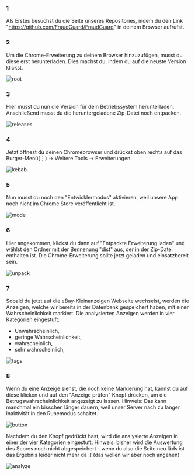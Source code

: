 ### **1**

Als Erstes besuchst du die Seite unseres Repositories, indem du den Link "https://github.com/FraudGuard/FraudGuard" in deinem Browser aufrufst.

### **2**

Um die Chrome-Erweiterung zu deinem Browser hinzuzufügen, musst du diese erst herunterladen. Dies machst du, indem du auf die neuste Version klickst.

![root](./src/assets/images/root.png)

### **3**

Hier musst du nun die Version für dein Betriebssystem herunterladen. Anschließend musst du die heruntergeladene Zip-Datei noch entpacken.

![releases](./src/assets/images/releases.png)

### **4**

Jetzt öffnest du deinen Chromebrowser und drückst oben rechts auf das Burger-Menü(⋮) -> Weitere Tools -> Erweiterungen.

![kebab](./src/assets/images/kebab.png)

### **5**

Nun musst du noch den "Entwicklermodus" aktivieren, weil unsere App noch nicht im Chrome Store veröffentlicht ist.

![mode](./src/assets/images/mode.png)

### **6**

Hier angekommen, klickst du dann auf "Entpackte Erweiterung laden" und wählst den Ordner mit der Bennenung "dist" aus, der in der Zip-Datei enthalten ist. Die Chrome-Erweiterung sollte jetzt geladen und einsatzbereit sein.

![unpack](./src/assets/images/unpack.png)

### **7**

Sobald du jetzt auf die eBay-Kleinanzeigen Webseite wechselst, werden die Anzeigen, welche wir bereits in der Datenbank gespeichert haben, mit einer Wahrscheinlichkeit markiert. Die analysierten Anzeigen werden in vier Kategorien eingestuft:

- Unwahrscheinlich,
- geringe Wahrscheinlichkeit,
- wahrscheinlich,
- sehr wahrscheinlich,

![tags](./src/assets/images/tags.png)

### **8**

Wenn du eine Anzeige siehst, die noch keine Markierung hat, kannst du auf diese klicken und auf den "Anzeige prüfen" Knopf drücken, um die Betrugswahrscheinlichkeit angezeigt zu lassen.
Hinweis: Das kann manchmal ein bisschen länger dauern, weil unser Server nach zu langer Inaktivität in den Ruhemodus schaltet.

![button](./src/assets/images/button.png)

Nachdem du den Knopf gedrückt hast, wird die analysierte Anzeigen in einer der vier Kategorien eingestuft.
Hinweis: bisher wird die Auswertung des Scores noch nicht abgespeichert - wenn du also die Seite neu läds ist das Ergebnis leider nicht mehr da :( (das wollen wir aber noch angehen)

![analyze](./src/assets/images/analyze.png)
